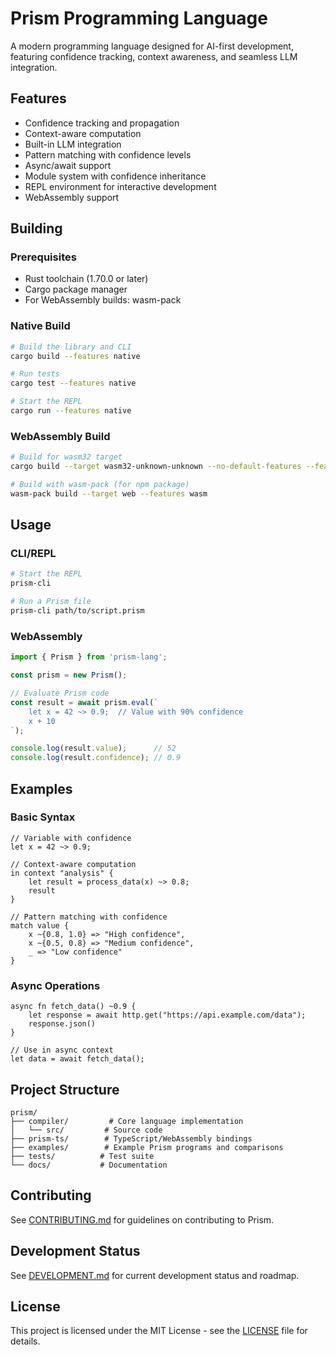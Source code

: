 # Prism Programming Language

A modern programming language designed for AI-first development, featuring confidence tracking, context awareness, and seamless LLM integration.

## Features

- Confidence tracking and propagation
- Context-aware computation
- Built-in LLM integration
- Pattern matching with confidence levels
- Async/await support
- Module system with confidence inheritance
- REPL environment for interactive development
- WebAssembly support

## Building

### Prerequisites

- Rust toolchain (1.70.0 or later)
- Cargo package manager
- For WebAssembly builds: wasm-pack

### Native Build

```bash
# Build the library and CLI
cargo build --features native

# Run tests
cargo test --features native

# Start the REPL
cargo run --features native
```

### WebAssembly Build

```bash
# Build for wasm32 target
cargo build --target wasm32-unknown-unknown --no-default-features --features wasm

# Build with wasm-pack (for npm package)
wasm-pack build --target web --features wasm
```

## Usage

### CLI/REPL

```bash
# Start the REPL
prism-cli

# Run a Prism file
prism-cli path/to/script.prism
```

### WebAssembly

```typescript
import { Prism } from 'prism-lang';

const prism = new Prism();

// Evaluate Prism code
const result = await prism.eval(`
    let x = 42 ~> 0.9;  // Value with 90% confidence
    x + 10
`);

console.log(result.value);      // 52
console.log(result.confidence); // 0.9
```

## Examples

### Basic Syntax

```prism
// Variable with confidence
let x = 42 ~> 0.9;

// Context-aware computation
in context "analysis" {
    let result = process_data(x) ~> 0.8;
    result
}

// Pattern matching with confidence
match value {
    x ~{0.8, 1.0} => "High confidence",
    x ~{0.5, 0.8} => "Medium confidence",
    _ => "Low confidence"
}
```

### Async Operations

```prism
async fn fetch_data() ~0.9 {
    let response = await http.get("https://api.example.com/data");
    response.json()
}

// Use in async context
let data = await fetch_data();
```

## Project Structure

```
prism/
├── compiler/         # Core language implementation
│   └── src/         # Source code
├── prism-ts/        # TypeScript/WebAssembly bindings
├── examples/        # Example Prism programs and comparisons
├── tests/          # Test suite
└── docs/           # Documentation
```

## Contributing

See [CONTRIBUTING.md](CONTRIBUTING.md) for guidelines on contributing to Prism.

## Development Status

See [DEVELOPMENT.md](DEVELOPMENT.md) for current development status and roadmap.

## License

This project is licensed under the MIT License - see the [LICENSE](LICENSE) file for details.